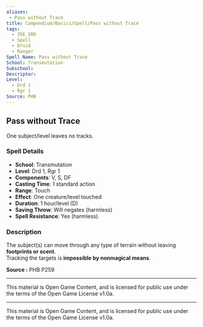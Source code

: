 ```yaml
---
aliases:
 - Pass without Trace
title: Compendium/Basics/Spell/Pass without Trace
tags:  
  - 35E_SRD  
  - Spell  
  - Druid  
  - Ranger  
Spell Name: Pass without Trace
School: Transmutation
Subschool: 
Descriptor: 
Level:  
  - Drd 1  
  - Rgr 1  
Source: PHB
---
```


## Pass without Trace

One subject/level leaves no tracks.

### Spell Details

- **School**: Transmutation  
- **Level**: Drd 1, Rgr 1  
- **Components**: V, S, DF  
- **Casting Time**: 1 standard action  
- **Range**: Touch  
- **Effect**: One creature/level touched  
- **Duration**: 1 hour/level (D)  
- **Saving Throw**: Will negates (harmless)  
- **Spell Resistance**: Yes (harmless)  

### Description

The subject(s) can move through any type of terrain without leaving **footprints or scent**.  
Tracking the targets is **impossible by nonmagical means**.


**Source :** PHB P259

---

This material is Open Game Content, and is licensed for public use under  
the terms of the Open Game License v1.0a.

---

This material is Open Game Content, and is licensed for public use under the terms of the Open Game License v1.0a.
